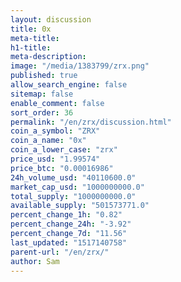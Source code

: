```yaml
---
layout: discussion
title: 0x
meta-title: 
h1-title: 
meta-description: 
image: "/media/1383799/zrx.png"
published: true
allow_search_engine: false
sitemap: false
enable_comment: false
sort_order: 36
permalink: "/en/zrx/discussion.html"
coin_a_symbol: "ZRX"
coin_a_name: "0x"
coin_a_lower_case: "zrx"
price_usd: "1.99574"
price_btc: "0.00016986"
24h_volume_usd: "40110600.0"
market_cap_usd: "1000000000.0"
total_supply: "1000000000.0"
available_supply: "501573771.0"
percent_change_1h: "0.82"
percent_change_24h: "-3.92"
percent_change_7d: "11.56"
last_updated: "1517140758"
parent-url: "/en/zrx/"
author: Sam
---
```


